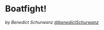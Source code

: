 # Boatfight! 

###### by Benedict Schurwanz [@benedictSchurwanz](https://github.com/benedictSchurwanz)